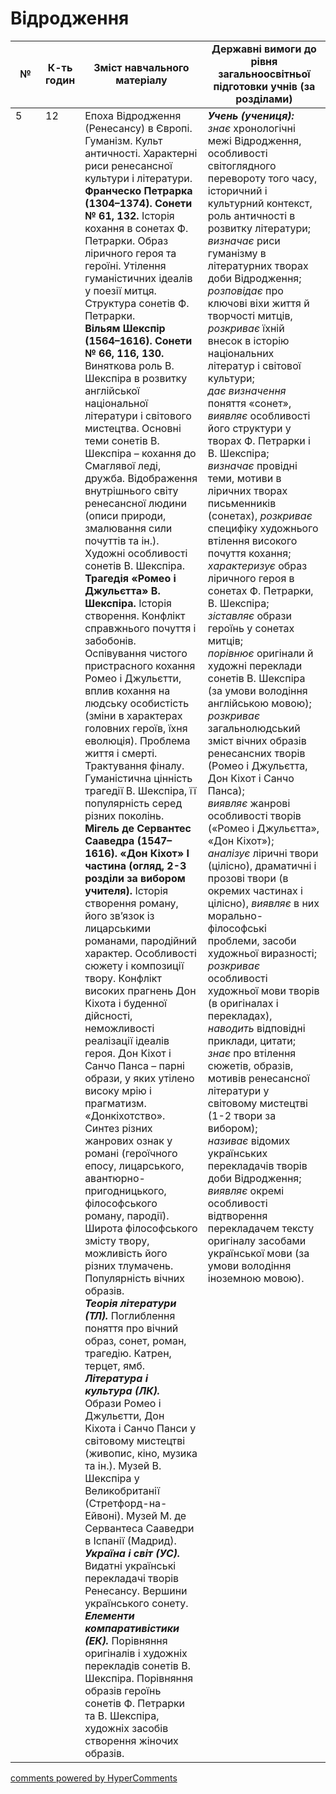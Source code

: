 <div id="hypercomments_widget" class="js-hypercomments-widget invisible"></div>

# Відродження

<table>
  <tr>
    <td width="10%" align="center"><b>№</b></td>
    <td width="10%" align="center"><b>К-ть годин</b></td>
    <td width="40%" align="center"><b>Зміст навчального матеріалу</b></td>
    <td width="40%" align="center"><b>Державні вимоги до рівня загальноосвітньої підготовки учнів (за розділами)</b></td>
  </tr>
<tbody>
  <tr>
<td width="10%" style="vertical-align:top !important;">5</td>
<td width="10%" style="vertical-align:top !important;">12</td>
    <td width="40%" style="vertical-align:top !important;">
Епоха Відродження (Ренесансу) в Європі. Гуманізм. Культ античності. Характерні риси ренесансної культури і літератури.  <br>
<b>Франческо Петрарка (1304–1374). Сонети № 61, 132.</b> Історія кохання в сонетах Ф. Петрарки. Образ ліричного героя та героїні. Утілення гуманістичних ідеалів у поезії митця. Структура сонетів Ф. Петрарки. <br>
<b>Вільям Шекспір (1564–1616). Сонети № 66, 116, 130. </b> Виняткова роль В. Шекспіра в розвитку англійської національної літератури і світового мистецтва. Основні теми сонетів В. Шекспіра – кохання до Смаглявої леді, дружба. Відображення внутрішнього світу ренесансної людини (описи природи, змалювання сили почуттів та ін.). Художні особливості сонетів В. Шекспіра.  <br>
<b>Трагедія «Ромео і Джульєтта» В. Шекспіра.</b> Історія створення. Конфлікт справжнього почуття і забобонів. Оспівування чистого пристрасного кохання Ромео і Джульєтти, вплив кохання на людську особистість (зміни в характерах головних героїв, їхня еволюція). Проблема життя і смерті. Трактування фіналу. Гуманістична цінність трагедії В. Шекспіра, її популярність серед різних поколінь.  <br>
<b>Мігель де Сервантес Сааведра (1547–1616). «Дон Кіхот»  I частина (огляд, 2-3 розділи за вибором учителя).</b> Історія створення роману, його зв’язок із лицарськими романами, пародійний характер. Особливості сюжету і композиції твору. Конфлікт високих прагнень Дон Кіхота і буденної дійсності, неможливості реалізації ідеалів героя. Дон Кіхот і Санчо Панса – парні образи, у яких утілено високу мрію і прагматизм. «Донкіхотство». Синтез різних жанрових ознак у романі (героїчного епосу, лицарського, авантюрно-пригодницького, філософського роману, пародії). Широта філософського змісту твору, можливість його різних тлумачень. Популярність вічних образів.   <br>
<b><i>Теорія літератури (ТЛ).</i></b> Поглиблення поняття про вічний образ, сонет, роман, трагедію. Катрен, терцет, ямб.     <br>
<b><i>Література і культура (ЛК).</i></b> Образи Ромео і Джульєтти, Дон Кіхота і Санчо Панси у світовому мистецтві (живопис, кіно, музика та ін.). Музей В. Шекспіра у Великобританії (Стретфорд-на-Ейвоні). Музей М. де Сервантеса Сааведри в Іспанії (Мадрид).   <br>
<b><i>Україна і світ (УС).</i></b> Видатні українські перекладачі творів Ренесансу. Вершини українського сонету. <br>
<b><i>Елементи компаративістики (ЕК).</i></b> Порівняння оригіналів і художніх перекладів сонетів В. Шекспіра. Порівняння образів героїнь сонетів Ф. Петрарки та В. Шекспіра, художніх засобів створення жіночих образів.    
</td>
    <td width="40%" style="vertical-align:top !important;">
<i><b>Учень (учениця):</b></i><br>
<i>знає</i> хронологічні межі Відродження, особливості світоглядного перевороту того часу, історичний і культурний контекст, роль античності в розвитку літератури;<br>
<i>визначає</i> риси гуманізму в літературних творах доби Відродження;<br>
<i>розповідає</i> про ключові віхи життя й творчості митців, <i>розкриває</i> їхній внесок в історію національних літератур і світової культури;<br>
<i>дає визначення</i> поняття «сонет», <i>виявляє</i> особливості його структури у творах Ф. Петрарки і В. Шекспіра;<br>
<i>визначає</i> провідні теми, мотиви в ліричних творах письменників (сонетах), <i>розкриває</i> специфіку художнього  втілення високого почуття кохання;<br>
<i>характеризує</i> образ ліричного героя в сонетах Ф. Петрарки, В. Шекспіра;<br>
<i>зіставляє</i> образи героїнь у сонетах митців;<br>
<i>порівнює</i> оригінали й художні переклади сонетів В. Шекспіра (за умови володіння англійською мовою);<br>
<i>розкриває</i> загальнолюдський зміст вічних образів ренесансних творів (Ромео і Джульєтта, Дон Кіхот і Санчо Панса);<br>
<i>виявляє</i> жанрові особливості творів («Ромео і Джульєтта», «Дон Кіхот»);<br>
<i>аналізує</i> ліричні твори (цілісно), драматичні і прозові твори (в окремих частинах і цілісно), <i>виявляє</i> в них морально-філософські проблеми, засоби художньої виразності;<br>
<i>розкриває</i> особливості художньої мови творів (в оригіналах і  перекладах), <i>наводить</i> відповідні приклади, цитати;<br>
<i>знає</i> про втілення сюжетів, образів, мотивів ренесансної літератури у світовому мистецтві (1-2 твори за вибором);<br>
<i>називає</i> відомих українських перекладачів творів доби Відродження; <br>
<i>виявляє</i> окремі особливості відтворення перекладачем тексту оригіналу засобами української мови (за умови володіння іноземною мовою). 
  </td>
</tbody>
</table>

<div class="js-hypercomments-container">
<a href="http://hypercomments.com" class="hc-link" title="comments widget">comments powered by HyperComments</a>
</div>